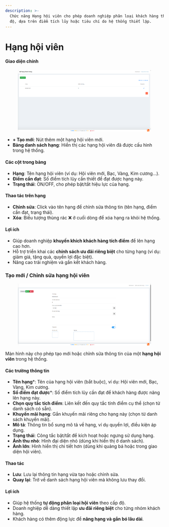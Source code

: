 ```yaml
---
description: >-
  Chức năng Hạng hội viên cho phép doanh nghiệp phân loại khách hàng theo cấp
  độ, dựa trên điểm tích lũy hoặc tiêu chí do hệ thống thiết lập.
---
```


# Hạng hội viên

#### Giao diện chính

<figure><img src="../.gitbook/assets/image (8).png" alt=""><figcaption></figcaption></figure>

* **+ Tạo mới**: Nút thêm một hạng hội viên mới.
* **Bảng danh sách hạng**: Hiển thị các hạng hội viên đã được cấu hình trong hệ thống.

#### Các cột trong bảng

* **Hạng**: Tên hạng hội viên (ví dụ: Hội viên mới, Bạc, Vàng, Kim cương…).
* **Điểm cần đạt**: Số điểm tích lũy cần thiết để đạt được hạng này.
* **Trạng thái**: ON/OFF, cho phép bật/tắt hiệu lực của hạng.

#### Thao tác trên hạng

* **Chỉnh sửa**: Click vào tên hạng để chỉnh sửa thông tin (tên hạng, điểm cần đạt, trạng thái).
* **Xóa**: Biểu tượng thùng rác ❌ ở cuối dòng để xóa hạng ra khỏi hệ thống.

#### Lợi ích

* Giúp doanh nghiệp **khuyến khích khách hàng tích điểm** để lên hạng cao hơn.
* Hỗ trợ triển khai các **chính sách ưu đãi riêng biệt** cho từng hạng (ví dụ: giảm giá, tặng quà, quyền lợi đặc biệt).
* Nâng cao trải nghiệm và gắn kết khách hàng.



### Tạo mới / Chỉnh sửa hạng hội viên

<figure><img src="../.gitbook/assets/image (1) (1) (1).png" alt=""><figcaption></figcaption></figure>

Màn hình này cho phép tạo mới hoặc chỉnh sửa thông tin của một **hạng hội viên** trong hệ thống.

#### Các trường thông tin

* **Tên hạng**\*: Tên của hạng hội viên (bắt buộc), ví dụ: Hội viên mới, Bạc, Vàng, Kim cương.
* **Số điểm đạt được**\*: Số điểm tích lũy cần đạt để khách hàng được nâng lên hạng này.
* **Chọn quy tắc tích điểm**: Liên kết đến quy tắc tính điểm cụ thể (chọn từ danh sách có sẵn).
* **Khuyến mãi hạng**: Gắn khuyến mãi riêng cho hạng này (chọn từ danh sách khuyến mãi).
* **Mô tả**: Thông tin bổ sung mô tả về hạng, ví dụ quyền lợi, điều kiện áp dụng.
* **Trạng thái**: Công tắc bật/tắt để kích hoạt hoặc ngưng sử dụng hạng.
* **Ảnh thu nhỏ**: Hình đại diện nhỏ (dùng khi hiển thị ở danh sách).
* **Ảnh lớn**: Hình hiển thị chi tiết hơn (dùng khi quảng bá hoặc trong giao diện hội viên).

#### Thao tác

* **Lưu**: Lưu lại thông tin hạng vừa tạo hoặc chỉnh sửa.
* **Quay lại**: Trở về danh sách hạng hội viên mà không lưu thay đổi.

#### Lợi ích

* Giúp hệ thống **tự động phân loại hội viên** theo cấp độ.
* Doanh nghiệp dễ dàng thiết lập **ưu đãi riêng biệt** cho từng nhóm khách hàng.
* Khách hàng có thêm động lực để **nâng hạng và gắn bó lâu dài**.
